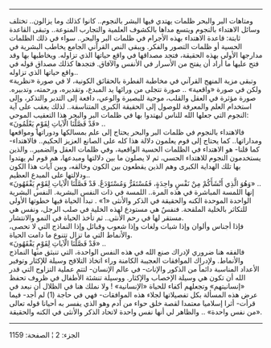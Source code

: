 ------------------------------------------------------------------------

ومتاهات البر والبحر ظلمات يهتدي فيها البشر بالنجوم.. كانوا كذلك وما
يزالون.. تختلف وسائل الاهتداء بالنجوم ويتسع مداها بالكشوف العلمية
والتجارب المنوعة.. وتبقى القاعدة ثابتة: قاعدة الاهتداء بهذه الأجرام في
ظلمات البر والبحر.. سواء في ذلك الظلمات الحسية أو ظلمات التصور والفكر.
ويبقى النص القرآني الجامع يخاطب البشرية في مدارجها الأولى بهذه الحقيقة،
فتجد مصداقها في واقع حياتها الذي تزاوله. ويخاطبها بها وقد فتح عليها ما
أراد أن يفتح من الأسرار في الأنفس والآفاق. فتجدها كذلك مصداق قوله في
واقع حياتها الذي تزاوله..  
وتبقى مزية المنهج القرآني في مخاطبة الفطرة بالحقائق الكونية، لا في صورة
«نظرية» ولكن في صورة «واقعية» .. صورة تتجلى من ورائها يد المبدع،
وتقديره، ورحمته، وتدبيره. صورة مؤثرة في العقل والقلب، موحية للبصيرة
والوعي، دافعة إلى التدبر والتذكر، وإلى استخدام العلم والمعرفة للوصول إلى
الحقيقة الكبرى المتناسقة.. لذلك يعقب على آية النجوم التي جعلها الله
للناس ليهتدوا بها في ظلمات البر والبحر هذا التعقيب الموحي:  
«قَدْ فَصَّلْنَا الْآياتِ لِقَوْمٍ يَعْلَمُونَ» ..  
فالاهتداء بالنجوم في ظلمات البر والبحر يحتاج إلى علم بمسالكها ودوراتها
ومواقعها ومداراتها.. كما يحتاج إلى قوم يعلمون دلالة هذا كله على الصانع
العزيز الحكيم.. فالاهتداء- كما قلنا- هو الاهتداء في الظلمات الحسية
الواقعية، وفي ظلمات العقل والضمير.. والذين يستخدمون النجوم للاهتداء
الحسي، ثم لا يصلون ما بين دلالتها ومبدعها، هم قوم لم يهتدوا بها تلك
الهداية الكبرى وهم الذين يقطعون بين الكون وخالقه، وبين آيات هذا الكون
ودلالتها على المبدع العظيم..  
«وَهُوَ الَّذِي أَنْشَأَكُمْ مِنْ نَفْسٍ واحِدَةٍ، فَمُسْتَقَرٌّ وَمُسْتَوْدَعٌ. قَدْ فَصَّلْنَا الْآياتِ لِقَوْمٍ
يَفْقَهُونَ» ..  
إنها اللمسة المباشرة في هذه المرة.. اللمسة في ذات النفس البشرية. النفس
البشرية الواحدة الموحدة الكنه والحقيقة في الذكر والأنثى «1» . تبدأ
الحياة فيها خطوتها الأولى للتكاثر بالخلية الملقحة. فنفسٌ هي مستودع لهذه
الخلية في صلب الرجل، ونفس هي مستقر لها في رحم الأنثى.. ثم تأخذ الحياة في
النمو والانتشار.  
فإذا أجناس وألوان وإذا شيات ولغات وإذا شعوب وقبائل وإذا النماذج التي لا
تحصى، والأنماط التي ما تزال تتنوع ما دامت الحياة.  
«قَدْ فَصَّلْنَا الْآياتِ لِقَوْمٍ يَفْقَهُونَ» ..  
فالفقه هنا ضروري لإدراك صنع الله في هذه النفس الواحدة، التي تنبثق منها
النماذج والأنماط. ولإدراك الموافقات العجيبة الكامنة وراء اتخاذ التلاقح
وسيلة للإكثار وتوفير الأعداد المناسبة دائماً من الذكور والإناث- في عالم
الإنسان- لتتم عملية التزاوج التي قدر الله أن تكون هي وسيلة الإخصاب
والإكثار. ووسيلة تنشئة الأطفال في ظروف تحفظ «إنسانيتهم» وتجعلهم أكفاء
للحياة «الإنسانية» ! ولا نملك هنا في الظلال أن نبعد في عرض هذه المسألة
بكل تفصيلاتها لجلاء هذه الموافقات- فهي في حاجة (1) لم أجد- فيما قرأت-
أثرا إسلاميا معتمدا لقصة خلق حواء من آدم وهو الذي يفسر به أحيانا قوله
تعالى «من نفس واحدة» .. والظاهر لي أنها نفس واحدة لاتحاد الذكر والأنثى
في الكنه والحقيقة.

------------------------------------------------------------------------

الجزء: 2 ¦ الصفحة: 1159
